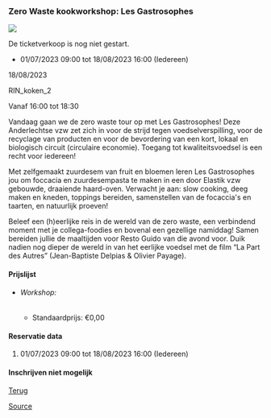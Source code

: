 ### Zero Waste kookworkshop: Les Gastrosophes

![](https://s3-eu-west-1.amazonaws.com/os-kwdo/prod/vgc/images/activity/649ab768e8c23_h-neisan-foccacia.jpg)

De ticketverkoop is nog niet gestart.

* 01/07/2023 09:00 tot 18/08/2023 16:00 (Iedereen)

18/08/2023

RIN\_koken\_2

Vanaf 16:00 tot 18:30

Vandaag gaan we de zero waste tour op met Les Gastrosophes! Deze Anderlechtse vzw zet zich in voor de strijd tegen voedselverspilling, voor de recyclage van producten en voor de bevordering van een kort, lokaal en biologisch circuit (circulaire economie). Toegang tot kwaliteitsvoedsel is een recht voor iedereen!  
  
Met zelfgemaakt zuurdesem van fruit en bloemen leren Les Gastrosophes jou om foccacia en zuurdesempasta te maken in een door Elastik vzw gebouwde, draaiende haard-oven. Verwacht je aan: slow cooking, deeg maken en kneden, toppings bereiden, samenstellen van de focaccia's en taarten, en natuurlijk proeven!  
  
Beleef een (h)eerlijke reis in de wereld van de zero waste, een verbindend moment met je collega-foodies en bovenal een gezellige namiddag! Samen bereiden jullie de maaltijden voor Resto Guido van die avond voor. Duik nadien nog dieper de wereld in van het eerlijke voedsel met de film “La Part des Autres” (Jean-Baptiste Delpias & Olivier Payage).  
  
  

#### Prijslijst

* ###### Workshop:
    
    * Standaardprijs: €0,00

  

#### Reservatie data

1.  01/07/2023 09:00 tot 18/08/2023 16:00 (Iedereen)

#### Inschrijven niet mogelijk

[Terug](/activity/index)

[Source](https://tickets.vgc.be/ticketingActivity/subscribe/RIN_koken_2)